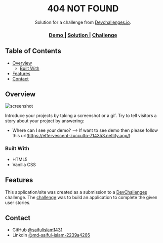 <!-- Please update value in the {}  -->

<h1 align="center">404 NOT FOUND</h1>

<div align="center">
   Solution for a challenge from  <a href="http://devchallenges.io" target="_blank">Devchallenges.io</a>.
</div>

<div align="center">
  <h3>
    <a href="https://effervescent-zuccutto-714353.netlify.app/">
      Demo
    </a>
    <span> | </span>
    <a href="https://github.com/saifulislam1431/404-not-found">
      Solution
    </a>
    <span> | </span>
    <a href="https://devchallenges.io/challenges/wBunSb7FPrIepJZAg0sY">
      Challenge
    </a>
  </h3>
</div>

<!-- TABLE OF CONTENTS -->

## Table of Contents

- [Overview](#overview)
  - [Built With](#built-with)
- [Features](#features)
- [Contact](#contact)


<!-- OVERVIEW -->

## Overview

![screenshot](https://pikwy.com/web/64134ae9d8f9225d127615aa)

Introduce your projects by taking a screenshot or a gif. Try to tell visitors a story about your project by answering:

- Where can I see your demo?
  --> If want to see demo then please follow this url(https://effervescent-zuccutto-714353.netlify.app/)

### Built With

<!-- This section should list any major frameworks that you built your project using. Here are a few examples.-->

- HTML5
- Vanilla CSS


## Features

<!-- List the features of your application or follow the template. Don't share the figma file here :) -->

This application/site was created as a submission to a [DevChallenges](https://devchallenges.io/challenges) challenge. The [challenge](https://devchallenges.io/challenges/wBunSb7FPrIepJZAg0sY) was to build an application to complete the given user stories.



## Contact

- GitHub [@saifulislam1431](https://github.com/saifulislam1431)
- Linkdin [@md-saiful-islam-2239a4265](https://www.linkedin.com/in/md-saiful-islam-2239a4265/)
